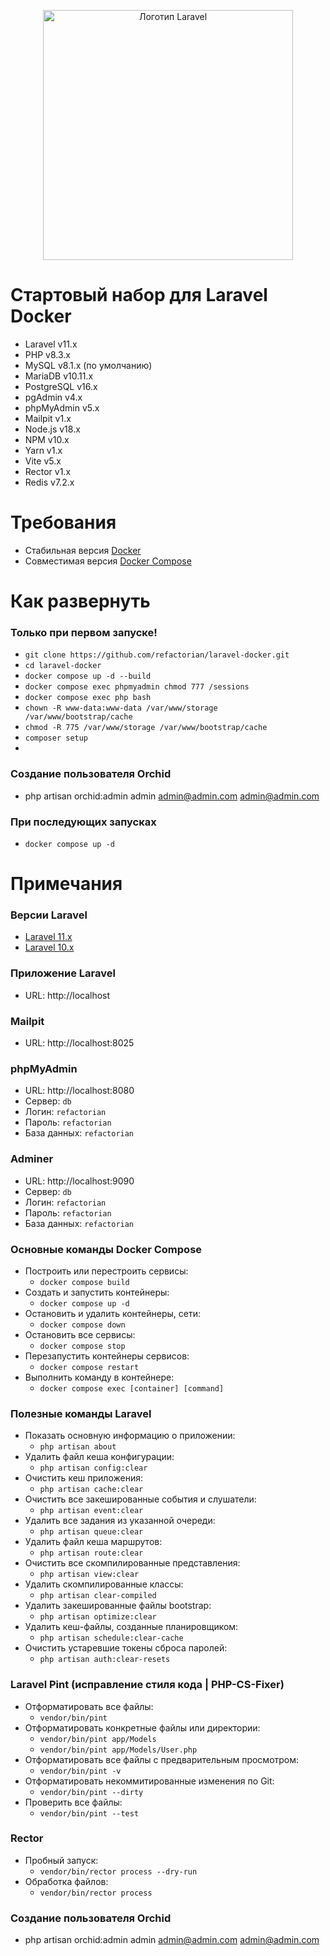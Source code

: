 <p align="center"><a href="https://laravel.com" target="_blank"><img src="https://raw.githubusercontent.com/laravel/art/master/logo-lockup/5%20SVG/2%20CMYK/1%20Full%20Color/laravel-logolockup-cmyk-red.svg" width="400" alt="Логотип Laravel"></a></p>

# Стартовый набор для Laravel Docker
- Laravel v11.x
- PHP v8.3.x
- MySQL v8.1.x (по умолчанию)
- MariaDB v10.11.x
- PostgreSQL v16.x
- pgAdmin v4.x
- phpMyAdmin v5.x
- Mailpit v1.x
- Node.js v18.x
- NPM v10.x
- Yarn v1.x
- Vite v5.x
- Rector v1.x
- Redis v7.2.x

# Требования
- Стабильная версия [Docker](https://docs.docker.com/engine/install/)
- Совместимая версия [Docker Compose](https://docs.docker.com/compose/install/#install-compose)

# Как развернуть

### Только при первом запуске!
- `git clone https://github.com/refactorian/laravel-docker.git`
- `cd laravel-docker`
- `docker compose up -d --build`
- `docker compose exec phpmyadmin chmod 777 /sessions`
- `docker compose exec php bash`
- `chown -R www-data:www-data /var/www/storage /var/www/bootstrap/cache`
- `chmod -R 775 /var/www/storage /var/www/bootstrap/cache`
- `composer setup`
- 
### Создание пользователя Orchid
- php artisan orchid:admin admin admin@admin.com admin@admin.com


### При последующих запусках
- `docker compose up -d`

# Примечания

### Версии Laravel
- [Laravel 11.x](https://github.com/refactorian/laravel-docker/tree/main)
- [Laravel 10.x](https://github.com/refactorian/laravel-docker/tree/laravel_10x)

### Приложение Laravel
- URL: http://localhost

### Mailpit
- URL: http://localhost:8025

### phpMyAdmin
- URL: http://localhost:8080
- Сервер: `db`
- Логин: `refactorian`
- Пароль: `refactorian`
- База данных: `refactorian`

### Adminer
- URL: http://localhost:9090
- Сервер: `db`
- Логин: `refactorian`
- Пароль: `refactorian`
- База данных: `refactorian`

### Основные команды Docker Compose
- Построить или перестроить сервисы:
  - `docker compose build`
- Создать и запустить контейнеры:
  - `docker compose up -d`
- Остановить и удалить контейнеры, сети:
  - `docker compose down`
- Остановить все сервисы:
  - `docker compose stop`
- Перезапустить контейнеры сервисов:
  - `docker compose restart`
- Выполнить команду в контейнере:
  - `docker compose exec [container] [command]`

### Полезные команды Laravel
- Показать основную информацию о приложении:
  - `php artisan about`
- Удалить файл кеша конфигурации:
  - `php artisan config:clear`
- Очистить кеш приложения:
  - `php artisan cache:clear`
- Очистить все закешированные события и слушатели:
  - `php artisan event:clear`
- Удалить все задания из указанной очереди:
  - `php artisan queue:clear`
- Удалить файл кеша маршрутов:
  - `php artisan route:clear`
- Очистить все скомпилированные представления:
  - `php artisan view:clear`
- Удалить скомпилированные классы:
  - `php artisan clear-compiled`
- Удалить закешированные файлы bootstrap:
  - `php artisan optimize:clear`
- Удалить кеш-файлы, созданные планировщиком:
  - `php artisan schedule:clear-cache`
- Очистить устаревшие токены сброса паролей:
  - `php artisan auth:clear-resets`

### Laravel Pint (исправление стиля кода | PHP-CS-Fixer)
- Отформатировать все файлы:
  - `vendor/bin/pint`
- Отформатировать конкретные файлы или директории:
  - `vendor/bin/pint app/Models`
  - `vendor/bin/pint app/Models/User.php`
- Отформатировать все файлы с предварительным просмотром:
  - `vendor/bin/pint -v`
- Отформатировать некоммитированные изменения по Git:
  - `vendor/bin/pint --dirty`
- Проверить все файлы:
  - `vendor/bin/pint --test`

### Rector
- Пробный запуск:
  - `vendor/bin/rector process --dry-run`
- Обработка файлов:
  - `vendor/bin/rector process`


### Создание пользователя Orchid
 - php artisan orchid:admin admin admin@admin.com admin@admin.com
